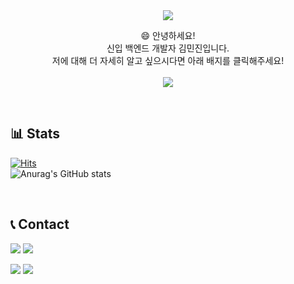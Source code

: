 <div align="center">
   <img src="https://capsule-render.vercel.app/api?type=waving&color=BDA180&height=300&text=Welcome&fontAlignY=40&fontSize=70&fontColor=FFFFFF&desc=neck950728's%20GitHub&descAlign=60&descAlignY=55&animation=fadeIn">
   <p>
      😄 안녕하세요!<br>
      신입 백엔드 개발자 김민진입니다.<br>
      저에 대해 더 자세히 알고 싶으시다면 아래 배지를 클릭해주세요!<br><br>
      <a href="https://kmj7777777.github.io/Portfolio"><img src="https://img.shields.io/badge/Click%20Me!-FF0000?style=for-the-badge&logoColor=white"></a>
   </p>
</div>

<br>

## 📊 Stats
[![Hits](https://hits.sh/github.com/neck950728.svg?style=flat-square&color=007ec6)](https://hits.sh/github.com/neck950728/)<br>
![Anurag's GitHub stats](https://github-readme-stats.vercel.app/api?username=neck950728&show_icons=true&theme=transparent&hide_title=true)

<br>

## 📞 Contact
<p><img src="https://img.shields.io/badge/Gmail-D04836?style=flat-square&logo=gmail&logoColor=white"> <img src="https://img.shields.io/badge/a57796682@gmail.com-EAEAEA?style=flat-square"></p>
<p><img src="https://img.shields.io/badge/KakaoTalk-FFCD00?style=flat-square&logo=kakaotalk&logoColor=black"> <img src="https://img.shields.io/badge/kmj950728-EAEAEA?style=flat-square"></p>
